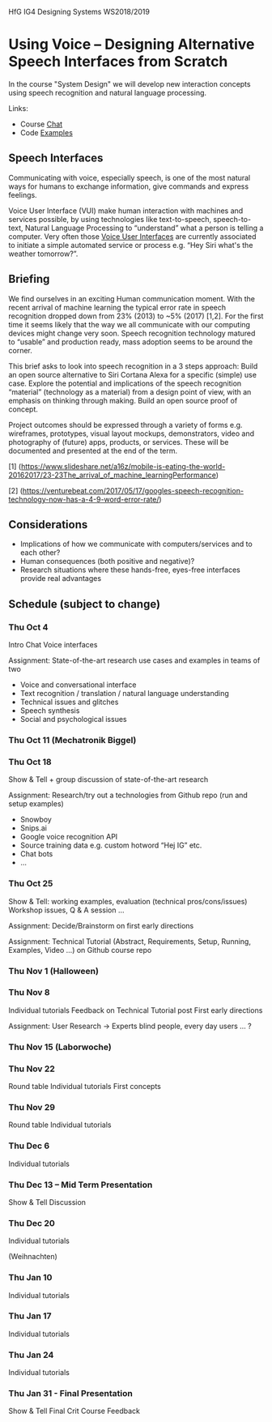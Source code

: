 HfG IG4 Designing Systems WS2018/2019

# Using Voice – Designing Alternative Speech Interfaces from Scratch
In the course "System Design" we will develop new interaction concepts using speech recognition and natural language processing.

Links:

- Course [Chat](https://github.com/orgs/hfg-gmuend/teams/designing-systems-1819/discussions)
- Code [Examples](https://github.com/hfg-gmuend/1819-designing-systems-using-voice/tree/master/examples)


## Speech Interfaces
Communicating with voice, especially speech, is one of the most natural ways for humans to exchange information, give commands and express feelings.

Voice User Interface (VUI) make human interaction with machines and services possible, by using technologies like text-to-speech, speech-to-text, Natural Language Processing to “understand” what a person is telling a computer. Very often those [Voice User Interfaces](https://en.wikipedia.org/wiki/Voice_user_interface) are currently associated to initiate a simple automated service or process e.g. “Hey Siri what's the weather tomorrow?”.

## Briefing
We find ourselves in an exciting Human communication moment. With the recent arrival of machine learning the typical error rate in speech recognition dropped down from 23% (2013) to ~5% (2017) [1,2]. For the first time it seems likely that the way we all communicate with our computing devices might change very soon. Speech recognition technology matured to “usable” and production ready, mass adoption seems to be around the corner.

This brief asks to look into speech recognition in a 3 steps approach:
Build an open source alternative to Siri Cortana Alexa for a specific (simple) use case.
Explore the potential and implications of the speech recognition “material” (technology as a material) from a design point of view, with an emphasis on thinking through making.
Build an open source proof of concept.

Project outcomes should be expressed through a variety of forms e.g. wireframes, prototypes, visual layout mockups, demonstrators, video and photography of (future) apps, products, or services. These will be documented and presented at the end of the term.

[1] (https://www.slideshare.net/a16z/mobile-is-eating-the-world-20162017/23-23The_arrival_of_machine_learningPerformance)

[2] (https://venturebeat.com/2017/05/17/googles-speech-recognition-technology-now-has-a-4-9-word-error-rate/)

## Considerations
- Implications of how we communicate with computers/services and to each other?
- Human consequences (both positive and negative)?
- Research situations where these hands-free, eyes-free interfaces provide real advantages

## Schedule (subject to change)

### Thu Oct 4
Intro Chat Voice interfaces

Assignment: State-of-the-art research use cases and examples in teams of two
- Voice and conversational interface
- Text recognition / translation / natural language understanding
- Technical issues and glitches
- Speech synthesis
- Social and psychological issues

### Thu Oct 11 (Mechatronik Biggel)

### Thu Oct 18
Show & Tell + group discussion of state-of-the-art research

Assignment: Research/try out a technologies from Github repo (run and setup examples)
- Snowboy
- Snips.ai
- Google voice recognition API
- Source training data e.g. custom hotword “Hej IG” etc.
- Chat bots
- ...

### Thu Oct 25
Show & Tell: working examples, evaluation (technical pros/cons/issues)
Workshop issues, Q & A session …

Assignment: Decide/Brainstorm on first early directions

Assignment: Technical Tutorial (Abstract, Requirements, Setup, Running, Examples, Video ...) on Github course repo

### Thu Nov 1 (Halloween)

### Thu Nov 8
Individual tutorials
Feedback on Technical Tutorial post
First early directions

Assignment: User Research -> Experts blind people, every day users … ?

### Thu Nov 15 (Laborwoche)

### Thu Nov 22
Round table
Individual tutorials
First concepts

### Thu Nov 29
Round table
Individual tutorials

### Thu Dec 6
Individual tutorials

### Thu Dec 13  – Mid Term Presentation
Show & Tell
Discussion

### Thu Dec 20
Individual tutorials

(Weihnachten)

### Thu Jan 10
Individual tutorials

### Thu Jan 17
Individual tutorials

### Thu Jan 24
Individual tutorials

### Thu Jan 31 - Final Presentation
Show & Tell
Final Crit
Course Feedback
